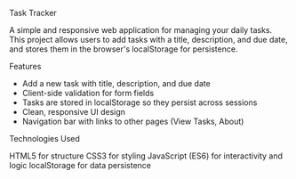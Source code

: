Task Tracker

A simple and responsive web application for managing your daily tasks. This project allows users to add tasks with a title, description, and due date, and stores them in the browser's localStorage for persistence.

 Features

- Add a new task with title, description, and due date
- Client-side validation for form fields
- Tasks are stored in localStorage so they persist across sessions
- Clean, responsive UI design
- Navigation bar with links to other pages (View Tasks, About)

 Technologies Used

  HTML5 for structure
  CSS3 for styling
  JavaScript (ES6) for interactivity and logic
  localStorage for data persistence



